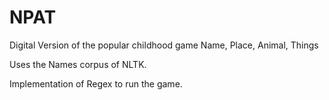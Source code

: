 # NPAT
Digital Version of the popular childhood game Name, Place, Animal, Things

Uses the Names corpus of NLTK.

Implementation of Regex to run the game.
